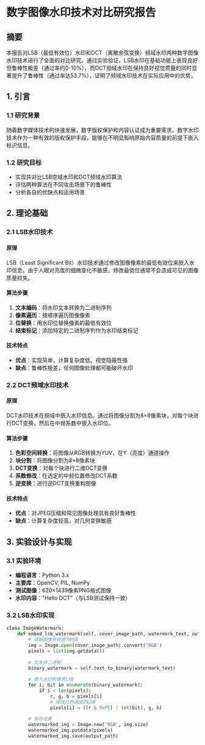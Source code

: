 # 数字图像水印技术对比研究报告

## 摘要

本报告对LSB（最低有效位）水印和DCT（离散余弦变换）频域水印两种数字图像水印技术进行了全面的对比研究。通过实验验证，LSB水印在基础功能上表现良好但鲁棒性极差（通过率约0-10%），而DCT频域水印在保持良好视觉质量的同时显著提升了鲁棒性（通过率达53.7%），证明了频域水印技术在实际应用中的优势。

## 1. 引言

### 1.1 研究背景
随着数字媒体技术的快速发展，数字版权保护和内容认证成为重要需求。数字水印技术作为一种有效的版权保护手段，能够在不明显影响原始内容质量的前提下嵌入标识信息。

### 1.2 研究目标
- 实现并对比LSB空域水印和DCT频域水印算法
- 评估两种算法在不同攻击场景下的鲁棒性
- 分析各自的优缺点和适用场景

## 2. 理论基础

### 2.1 LSB水印技术

#### 原理
LSB（Least Significant Bit）水印技术通过修改图像像素的最低有效位来嵌入水印信息。由于人眼对亮度的细微变化不敏感，修改最低位通常不会造成可见的图像质量损失。

#### 算法步骤
1. **文本编码**：将水印文本转换为二进制序列
2. **像素遍历**：按顺序遍历图像像素
3. **位替换**：用水印位替换像素的最低有效位
4. **结束标记**：添加特定的二进制序列作为水印结束标记

#### 技术特点
- **优点**：实现简单，计算复杂度低，视觉隐蔽性强
- **缺点**：鲁棒性极差，任何图像处理都可能破坏水印

### 2.2 DCT频域水印技术

#### 原理
DCT水印技术在频域中嵌入水印信息。通过将图像分割为8×8像素块，对每个块进行DCT变换，然后在中频系数中嵌入水印位。

#### 算法步骤
1. **色彩空间转换**：将图像从RGB转换为YUV，在Y（亮度）通道操作
2. **块分割**：将图像分割为8×8像素块
3. **DCT变换**：对每个块进行二维DCT变换
4. **系数修改**：在选定的中频位置修改DCT系数
5. **逆变换**：进行逆DCT变换重构图像

#### 技术特点
- **优点**：对JPEG压缩和常见图像处理具有良好鲁棒性
- **缺点**：计算复杂度较高，对几何变换敏感

## 3. 实验设计与实现

### 3.1 实验环境
- **编程语言**：Python 3.x
- **主要库**：OpenCV, PIL, NumPy
- **测试图像**：620×1439像素PNG格式图像
- **水印内容**："Hello DCT"（与LSB测试保持一致）

### 3.2 LSB水印实现

```python
class ImageWatermark:
    def embed_lsb_watermark(self, cover_image_path, watermark_text, output_path):
        # 读取图像并转换为RGB
        img = Image.open(cover_image_path).convert('RGB')
        pixels = list(img.getdata())
        
        # 文本转二进制
        binary_watermark = self.text_to_binary(watermark_text)
        
        # 嵌入水印到像素LSB
        for i, bit in enumerate(binary_watermark):
            if i < len(pixels):
                r, g, b = pixels[i]
                # 修改红色通道的LSB
                pixels[i] = ((r & 0xFE) | int(bit), g, b)
        
        # 保存结果
        watermarked_img = Image.new('RGB', img.size)
        watermarked_img.putdata(pixels)
        watermarked_img.save(output_path)